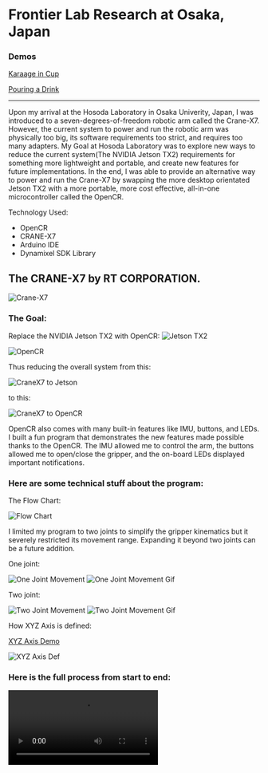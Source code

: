 # Frontier Lab Research at Osaka, Japan

### Demos

[Karaage in Cup](https://youtu.be/N_jZu9cy7EY)

[Pouring a Drink](https://youtu.be/JTcfXIpT0VU)

---


Upon my arrival at the Hosoda Laboratory in Osaka Univerity, Japan, I was introduced to a seven-degrees-of-freedom robotic arm called the Crane-X7. However, the current system to power and run the robotic arm was physically too big, its software requirements too strict, and requires too many adapters. My Goal at Hosoda Laboratory was to explore new ways to reduce the current system(The NVIDIA Jetson TX2) requirements for something more lightweight and portable, and create new features for future implementations. In the end, I was able to provide an alternative way to power and run the Crane-X7 by swapping the more desktop orientated Jetson TX2 with a more portable, more cost effective, all-in-one microcontroller called the OpenCR.

Technology Used:
* OpenCR
* CRANE-X7
* Arduino IDE
* Dynamixel SDK Library

## The CRANE-X7 by RT CORPORATION.
![Crane-X7](img/AndrewPang-FrontierSummerLab2018-CraneX7.jpeg)

### The Goal:

Replace the NVIDIA Jetson TX2 with OpenCR:
![Jetson TX2](img/AndrewPang-FrontierSummerLab2018-JetsonTX2.jpeg)

![OpenCR](img/AndrewPang-FrontierSummerLab2018-OpenCR.jpeg)

Thus reducing the overall system from this:

![CraneX7 to Jetson](img/AndrewPang-FrontierSummerLab2018-CraneX7&Jetson-SETUP.jpeg)

to this:

![CraneX7 to OpenCR](img/AndrewPang-FrontierSummerLab2018-CraneX7&OpenCR-SETUP.jpeg)


OpenCR also comes with many built-in features like IMU, buttons, and LEDs.
I built a fun program that demonstrates the new features made possible thanks to the OpenCR. The IMU allowed me to control the arm, the buttons allowed me to open/close the gripper, and the on-board LEDs displayed important notifications.



### Here are some technical stuff about the program:

The Flow Chart:

![Flow Chart](img/IMU-Progran-FlowChart.jpg)

I limited my program to two joints to simplify the gripper kinematics but it severely restricted its movement range. Expanding it beyond two joints can be a future addition.

One joint:

![One Joint Movement](img/OneJointMovement.jpeg)
![One Joint Movement Gif](img/OneJointMovement.gif)

Two joint:

![Two Joint Movement](img/TwoJointMovement.jpeg)
![Two Joint Movement Gif](img/TwoJointMovement.gif)

How XYZ Axis is defined:

[XYZ Axis Demo](https://youtu.be/GwmOkOydiBY)

![XYZ Axis Def](img/AndrewPang-FrontierSummerLab2018-OpenCR-IMU.jpg)


### Here is the full process from start to end:

![Full Process](img/AndrewPang-FrontierSummerLab2018-Full-Process-480p.mov)

